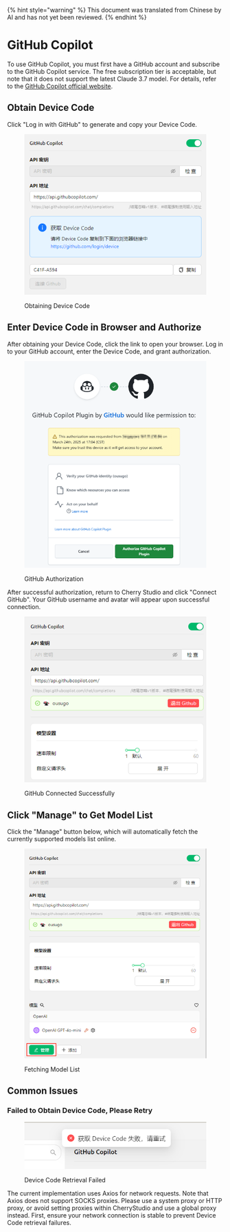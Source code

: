 
{% hint style="warning" %}
This document was translated from Chinese by AI and has not yet been reviewed.
{% endhint %}

# GitHub Copilot

To use GitHub Copilot, you must first have a GitHub account and subscribe to the GitHub Copilot service. The free subscription tier is acceptable, but note that it does not support the latest Claude 3.7 model. For details, refer to the [GitHub Copilot official website](https://github.com/features/copilot).

## Obtain Device Code

Click "Log in with GitHub" to generate and copy your Device Code.

<figure><img src="../../.gitbook/assets/获取DeviceCode.png" alt="Example image showing Device Code retrieval"><figcaption><p>Obtaining Device Code</p></figcaption></figure>

## Enter Device Code in Browser and Authorize

After obtaining your Device Code, click the link to open your browser. Log in to your GitHub account, enter the Device Code, and grant authorization.

<figure><img src="../../.gitbook/assets/GitHub授权.png" alt="Example image of GitHub authorization"><figcaption><p>GitHub Authorization</p></figcaption></figure>

After successful authorization, return to Cherry Studio and click "Connect GitHub". Your GitHub username and avatar will appear upon successful connection.

<figure><img src="../../.gitbook/assets/GitHub连接成功.png" alt="Example image of successful GitHub connection"><figcaption><p>GitHub Connected Successfully</p></figcaption></figure>

## Click "Manage" to Get Model List

Click the "Manage" button below, which will automatically fetch the currently supported models list online.

<figure><img src="../../.gitbook/assets/管理按钮获取模型列表.png" alt="Example image showing model list retrieval"><figcaption><p>Fetching Model List</p></figcaption></figure>

## Common Issues

### Failed to Obtain Device Code, Please Retry

<figure><img src="../../.gitbook/assets/获取DeviceCode失败.png" alt="Example image of Device Code retrieval failure"><figcaption><p>Device Code Retrieval Failed</p></figcaption></figure>

The current implementation uses Axios for network requests. Note that Axios does not support SOCKS proxies. Please use a system proxy or HTTP proxy, or avoid setting proxies within CherryStudio and use a global proxy instead. First, ensure your network connection is stable to prevent Device Code retrieval failures.